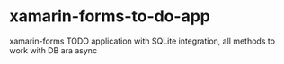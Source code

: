 # xamarin-forms-to-do-app
xamarin-forms TODO application with SQLite integration, all methods to work with DB ara async
